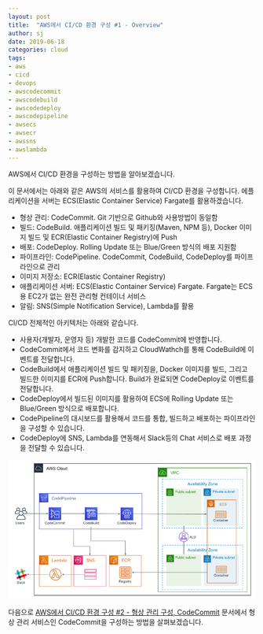```yaml
---
layout: post
title:  "AWS에서 CI/CD 환경 구성 #1 - Overview"
author: sj
date: 2019-06-18
categories: cloud
tags:
- aws
- cicd
- devops
- awscodecommit
- awscodebuild
- awscodedeploy
- awscodepipeline
- awsecs
- awsecr
- awssns
- awslambda
---
```


AWS에서 CI/CD 환경을 구성하는 방법을 알아보겠습니다.

이 문서에서는 아래와 같은 AWS의 서비스를 활용하여 CI/CD 환경을 구성합니다. 
에플리케이션을 서버는 ECS(Elastic Container Service) Fargate를 활용하겠습니다.

- 형상 관리: CodeCommit. Git 기반으로 Github와 사용방법이 동일함
- 빌드: CodeBuild. 애플리케이션 빌드 및 패키징(Maven, NPM 등), Docker 이미지 빌드 및 ECR(Elastic Container Registry)에 Push
- 배포: CodeDeploy. Rolling Update 또는 Blue/Green 방식의 배포 지원함
- 파이프라인:  CodePipeline. CodeCommit, CodeBuild, CodeDeploy를 파이프라인으로 관리
- 이미지 저장소: ECR(Elastic Container Registry)
- 애플리케이션 서버: ECS(Elastic Container Service) Fargate. Fargate는 ECS용 EC2가 없는 완전 관리형 컨테이너 서비스
- 알림: SNS(Simple Notification Service), Lambda를 활용

CI/CD 전체적인 아키텍처는 아래와 같습니다.

- 사용자(개발자, 운영자 등) 개발한 코드를 CodeCommit에 반영합니다.
- CodeCommit에서 코드 변화를 감지하고 CloudWathch를 통해 CodeBuild에 이벤트를 전달합니다.
- CodeBuild에서 애플리케이션 빌드 및 패키징을, Docker 이미지를 빌드, 그리고 빌드한 이미지를 ECR에 Push합니다. Build가 완료되면 CodeDeploy로 이벤트를 전달합니다.
- CodeDeploy에서 빌드된 이미지를 활용하여 ECS에 Rolling Update 또는 Blue/Green 방식으로 배포합니다.
- CodePipeline의 대시보드를 활용해서 코드를 통합, 빌드하고 배포하는 파이프라인을 구성할 수 있습니다.
- CodeDeploy에 SNS, Lambda를 연동해서 Slack등의 Chat 서비스로 배포 과정을 전달할 수 있습니다.

![](/assets/images/cloud/aws/cicd/aws-cicd01.png)

다음으로 [AWS에서 CI/CD 환경 구성 #2 - 형상 관리 구성, CodeCommit](/blog/cloud/2019/06/20/aws-cicd02.html)
문서에서 형상 관리 서비스인 CodeCommit을 구성하는 방법을 살펴보겠습니다.
